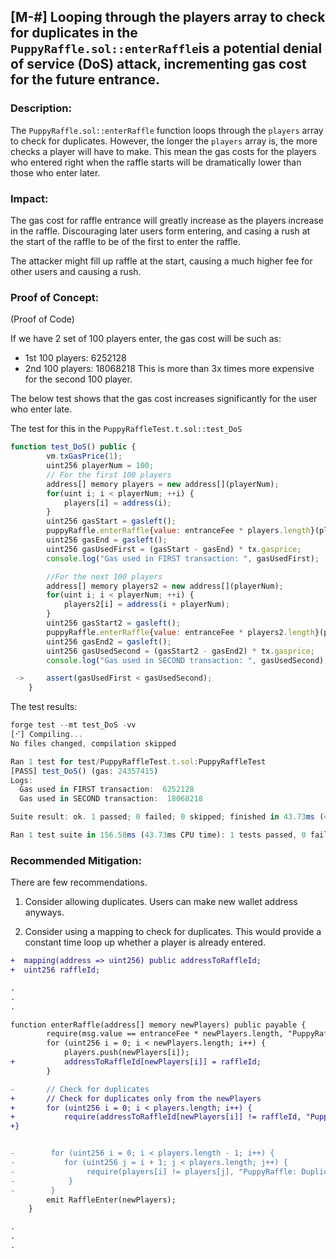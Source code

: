 ## [M-#] Looping through the players array to check for duplicates in the `PuppyRaffle.sol::enterRaffle`is a potential denial of service (DoS) attack, incrementing gas cost for the future entrance.

### Description:
The `PuppyRaffle.sol::enterRaffle` function  loops through the `players` array to check for duplicates. However, the longer the `players` array is, the more checks a player will have to make. This mean the gas costs for the players who entered right when the raffle starts will be dramatically lower than those who enter later.


### Impact:
The gas cost for raffle entrance will greatly increase as the players increase in the raffle. Discouraging later users form entering, and casing a rush at the start of the raffle to be of the first to enter the raffle.

The attacker might fill up raffle at the start, causing a much higher fee for other users and causing a rush.


### Proof of Concept:

(Proof of Code)

If we have 2 set of 100 players enter, the gas cost will be such as:
- 1st 100 players: 6252128
- 2nd 100 players: 18068218
This is more than 3x times more expensive for the second 100 player.

The below test shows that the gas cost increases significantly for the user who enter late.

The test for this in the `PuppyRaffleTest.t.sol::test_DoS`

```javascript
function test_DoS() public {
        vm.txGasPrice(1);
        uint256 playerNum = 100;
        // For the first 100 players
        address[] memory players = new address[](playerNum);
        for(uint i; i < playerNum; ++i) {
            players[i] = address(i);
        }
        uint256 gasStart = gasleft();
        puppyRaffle.enterRaffle{value: entranceFee * players.length}(players);
        uint256 gasEnd = gasleft();
        uint256 gasUsedFirst = (gasStart - gasEnd) * tx.gasprice;
        console.log("Gas used in FIRST transaction: ", gasUsedFirst);

        //For the next 100 players
        address[] memory players2 = new address[](playerNum);
        for(uint i; i < playerNum; ++i) {
            players2[i] = address(i + playerNum);
        }
        uint256 gasStart2 = gasleft();
        puppyRaffle.enterRaffle{value: entranceFee * players2.length}(players2);
        uint256 gasEnd2 = gasleft();
        uint256 gasUsedSecond = (gasStart2 - gasEnd2) * tx.gasprice;
        console.log("Gas used in SECOND transaction: ", gasUsedSecond);

 ->     assert(gasUsedFirst < gasUsedSecond);
    }
```
The test results:
```javascript
forge test --mt test_DoS -vv
[⠊] Compiling...
No files changed, compilation skipped

Ran 1 test for test/PuppyRaffleTest.t.sol:PuppyRaffleTest
[PASS] test_DoS() (gas: 24357415)
Logs:
  Gas used in FIRST transaction:  6252128
  Gas used in SECOND transaction:  18068218

Suite result: ok. 1 passed; 0 failed; 0 skipped; finished in 43.73ms (42.91ms CPU time)

Ran 1 test suite in 156.58ms (43.73ms CPU time): 1 tests passed, 0 failed, 0 skipped (1 total tests)
```



### Recommended Mitigation:
There are few recommendations.

1. Consider allowing duplicates. Users can make new wallet address anyways.

2. Consider using a mapping to check for duplicates. This would provide a constant time loop up whether a player is already entered.

```diff
+  mapping(address => uint256) public addressToRaffleId;
+  uint256 raffleId;

.
.
.

function enterRaffle(address[] memory newPlayers) public payable {
        require(msg.value == entranceFee * newPlayers.length, "PuppyRaffle: Must send enough to enter raffle");
        for (uint256 i = 0; i < newPlayers.length; i++) {
            players.push(newPlayers[i]);
+           addressToRaffleId[newPlayers[i]] = raffleId;
        }

-       // Check for duplicates
+       // Check for duplicates only from the newPlayers
+       for (uint256 i = 0; i < players.length; i++) {
+           require(addressToRaffleId[newPlayers[i]] != raffleId, "PuppyRaffle: Duplicate player")
+}


-        for (uint256 i = 0; i < players.length - 1; i++) {
-           for (uint256 j = i + 1; j < players.length; j++) {
-                require(players[i] != players[j], "PuppyRaffle: Duplicate player");
-            }
-        }
        emit RaffleEnter(newPlayers);
    }

.
.
.

```